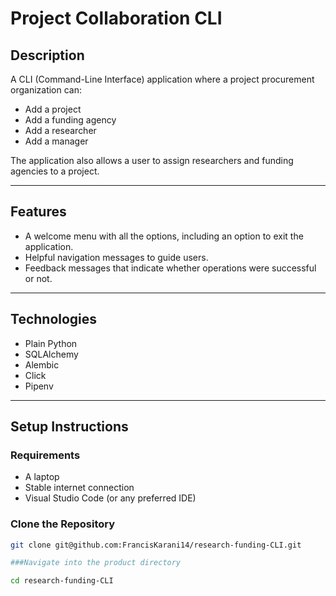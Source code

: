 # Project Collaboration CLI

## Description
A CLI (Command-Line Interface) application where a project procurement organization can:
- Add a project  
- Add a funding agency  
- Add a researcher  
- Add a manager  

The application also allows a user to assign researchers and funding agencies to a project.

---

## Features
- A welcome menu with all the options, including an option to exit the application.  
- Helpful navigation messages to guide users.  
- Feedback messages that indicate whether operations were successful or not.  

---

## Technologies
- Plain Python  
- SQLAlchemy  
- Alembic  
- Click  
- Pipenv  

---

## Setup Instructions

### Requirements
- A laptop  
- Stable internet connection  
- Visual Studio Code (or any preferred IDE)  

### Clone the Repository
```bash
git clone git@github.com:FrancisKarani14/research-funding-CLI.git

###Navigate into the product directory

cd research-funding-CLI
